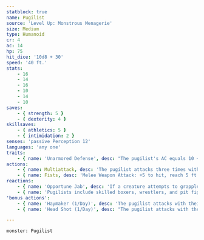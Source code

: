 ```yaml
---
statblock: true
name: Pugilist
source: 'Level Up: Monstrous Menagerie'
size: Medium
type: Humanoid
cr: 4
ac: 14
hp: 75
hit_dice: '10d8 + 30'
speed: '40 ft.'
stats:
    - 16
    - 14
    - 16
    - 10
    - 14
    - 10
saves:
    - { strength: 5 }
    - { dexterity: 4 }
skillsaves:
    - { athletics: 5 }
    - { intimidation: 2 }
senses: 'passive Perception 12'
languages: 'any one'
traits:
    - { name: 'Unarmored Defense', desc: "The pugilist's AC equals 10 + their Dexterity modifier + their Wisdom modifier." }
actions:
    - { name: Multiattack, desc: 'The pugilist attacks three times with their fists.' }
    - { name: Fists, desc: 'Melee Weapon Attack: +5 to hit, reach 5 ft., one target. Hit: 6 (1d6 + 3) bludgeoning damage.' }
reactions:
    - { name: 'Opportune Jab', desc: 'If a creature attempts to grapple the pugilist, the pugilist attacks that creature with their fists.' }
    - { name: 'Pugilists include skilled boxers, wrestlers, and pit fighters', desc: "They sometimes work as bodyguards or gangsters, though they're most often found in the ring, challenging all comers." }
'bonus actions':
    - { name: 'Haymaker (1/Day)', desc: 'The pugilist attacks with their fists. On a hit, the attack deals an extra 7 (2d6) damage.' }
    - { name: 'Head Shot (1/Day)', desc: "The pugilist attacks with their fists. On a hit, the target makes a DC 13 Constitution saving throw. On a failure, it is stunned until the end of the pugilist's next turn." }

---
```

```statblock
monster: Pugilist
```

